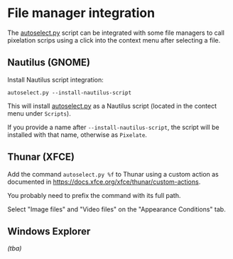 # File manager integration

The [autoselect.py](../autoselect.py) script can be integrated with
some file managers to call pixelation scrips using a click into the
context menu after selecting a file.

## Nautilus (GNOME)

Install Nautilus script integration:

```
autoselect.py --install-nautilus-script
```

This will install [autoselect.py](../autoselect.py) as a Nautilus script (located in the
contect menu under `Scripts`).

If you provide a name after `--install-nautilus-script`, the script will be
installed with that name, otherwise as `Pixelate`.

## Thunar (XFCE)

Add the command `autoselect.py %f` to Thunar using a custom action
as documented in
<https://docs.xfce.org/xfce/thunar/custom-actions>.

You probably need to prefix the command with its full path.

Select "Image files" and "Video files" on the "Appearance Conditions" tab.

## Windows Explorer

_(tba)_
